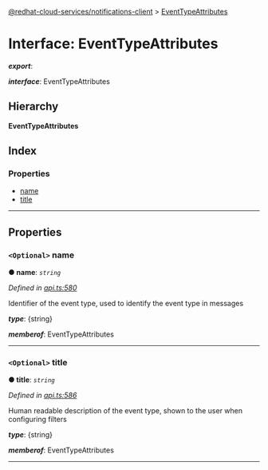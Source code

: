 [@redhat-cloud-services/notifications-client](../README.md) > [EventTypeAttributes](../interfaces/eventtypeattributes.md)

# Interface: EventTypeAttributes

*__export__*: 

*__interface__*: EventTypeAttributes

## Hierarchy

**EventTypeAttributes**

## Index

### Properties

* [name](eventtypeattributes.md#name)
* [title](eventtypeattributes.md#title)

---

## Properties

<a id="name"></a>

### `<Optional>` name

**● name**: *`string`*

*Defined in [api.ts:580](https://github.com/karelhala/javascript-clients/blob/master/packages/hooks/api.ts#L580)*

Identifier of the event type, used to identify the event type in messages

*__type__*: {string}

*__memberof__*: EventTypeAttributes

___
<a id="title"></a>

### `<Optional>` title

**● title**: *`string`*

*Defined in [api.ts:586](https://github.com/karelhala/javascript-clients/blob/master/packages/hooks/api.ts#L586)*

Human readable description of the event type, shown to the user when configuring filters

*__type__*: {string}

*__memberof__*: EventTypeAttributes

___

